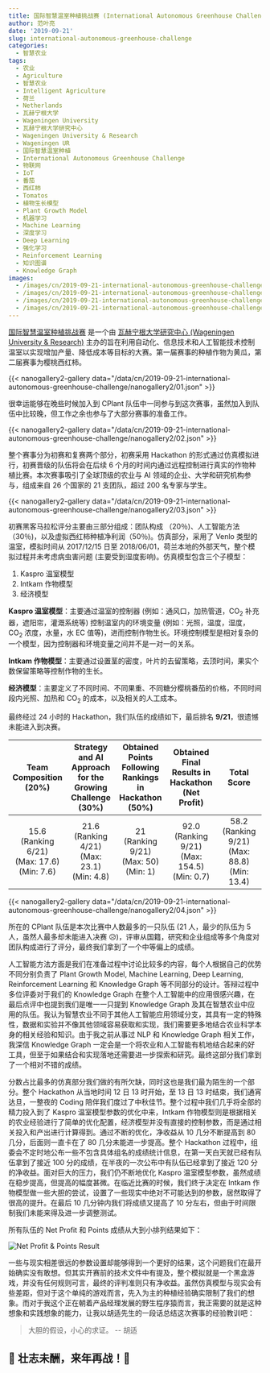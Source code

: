 ```yaml
---
title: 国际智慧温室种植挑战赛 (International Autonomous Greenhouse Challenge)
author: 范叶亮
date: '2019-09-21'
slug: international-autonomous-greenhouse-challenge
categories:
  - 智慧农业
tags:
  - 农业
  - Agriculture
  - 智慧农业
  - Intelligent Agriculture
  - 荷兰
  - Netherlands
  - 瓦赫宁根大学
  - Wageningen University
  - 瓦赫宁根大学研究中心
  - Wageningen University & Research
  - Wageningen UR
  - 国际智慧温室种植
  - International Autonomous Greenhouse Challenge
  - 物联网
  - IoT
  - 番茄
  - 西红柿
  - Tomatos
  - 植物生长模型
  - Plant Growth Model
  - 机器学习
  - Machine Learning
  - 深度学习
  - Deep Learning
  - 强化学习
  - Reinforcement Learning
  - 知识图谱
  - Knowledge Graph
images:
  - /images/cn/2019-09-21-international-autonomous-greenhouse-challenge/hacking.jpg
  - /images/cn/2019-09-21-international-autonomous-greenhouse-challenge/me.jpg
  - /images/cn/2019-09-21-international-autonomous-greenhouse-challenge/lunch.jpg
  - /images/cn/2019-09-21-international-autonomous-greenhouse-challenge/agc-2019-teams.png
---
```


[国际智慧温室种植挑战赛](http://www.autonomousgreenhouses.com) 是一个由 [瓦赫宁根大学研究中心 (Wageningen University & Research)](https://www.wur.nl) 主办的旨在利用自动化、信息技术和人工智能技术控制温室以实现增加产量、降低成本等目标的大赛。第一届赛事的种植作物为黄瓜，第二届赛事为樱桃西红柿。

{{< nanogallery2-gallery data="/data/cn/2019-09-21-international-autonomous-greenhouse-challenge/nanogallery2/01.json" >}}

很幸运能够在晚些时候加入到 CPlant 队伍中一同参与到这次赛事，虽然加入到队伍中比较晚，但工作之余也参与了大部分赛事的准备工作。

{{< nanogallery2-gallery data="/data/cn/2019-09-21-international-autonomous-greenhouse-challenge/nanogallery2/02.json" >}}

整个赛事分为初赛和复赛两个部分，初赛采用 Hackathon 的形式通过仿真模拟进行，初赛晋级的队伍将会在后续 6 个月的时间内通过远程控制进行真实的作物种植比赛。本次赛事吸引了全球顶级的农业与 AI 领域的企业、大学和研究机构参与，组成来自 26 个国家的 21 支团队，超过 200 名专家与学生。

{{< nanogallery2-gallery data="/data/cn/2019-09-21-international-autonomous-greenhouse-challenge/nanogallery2/03.json" >}}

初赛黑客马拉松评分主要由三部分组成：团队构成 （20％)、人工智能方法（30％)，以及虚拟西红柿种植净利润（50％)。仿真部分，采用了 Venlo 类型的温室，模拟时间从 2017/12/15 日至 2018/06/01，荷兰本地的外部天气，整个模拟过程并未考虑病虫害问题 (主要受到湿度影响)。仿真模型包含三个子模型：

1. Kaspro 温室模型
2. Intkam 作物模型
3. 经济模型

**Kaspro 温室模型**：主要通过温室的控制器 (例如：通风口，加热管道，CO<sub>2</sub> 补充器，遮阳帘，灌溉系统等) 控制温室内的环境变量 (例如：光照，温度，湿度，CO<sub>2</sub> 浓度，水量，水 EC 值等)，进而控制作物生长。环境控制模型是相对复杂的一个模型，因为控制器和环境变量之间并不是一对一的关系。

**Intkam 作物模型**：主要通过设置茎的密度，叶片的去留策略，去顶时间，果实个数保留策略等控制作物的生长。

**经济模型**：主要定义了不同时间、不同果重、不同糖分樱桃番茄的价格，不同时间段内光照、加热和 CO<sub>2</sub> 的成本，以及相关的人工成本。

最终经过 24 小时的 Hackathon，我们队伍的成绩如下，最后排名 **9/21**，很遗憾未能进入到决赛。

<table>
  <thead>
    <tr style="font-weight: bold;">
      <th width=20% style="text-align: center;">Team Composition (20%)</th>
      <th width=20% style="text-align: center;">Strategy and AI Approach for the Growing Challenge (30%)</th>
      <th width=20% style="text-align: center;">Obtained Points Following Rankings in Hackathon (50%)</th>
      <th width=20% style="text-align: center;">Obtained  Final Results in Hackathon (Net Profit)</th>
      <th width=20% style="text-align: center;">Total Score</th>
    </tr>
  </thead>
    <tr>
      <td style="text-align: center;">15.6 <br/> (Ranking 6/21) <br/> (Max: 17.6) <br/> (Min: 7.6)</td>
      <td style="text-align: center;">21.6 <br/> (Ranking 4/21) <br/> (Max: 23.1) <br/> (Min: 4.8)</td>
      <td style="text-align: center;">21 <br/> (Ranking 9/21) <br/> (Max: 50) <br/> (Min: 1)</td>
      <td style="text-align: center;">92.0 <br/> (Ranking 9/21) <br/> (Max: 154.5) <br/> (Min: 0.7)</td>
      <td style="text-align: center;">58.2 <br/> (Ranking 9/21) <br/> (Max: 88.8) <br/> (Min: 13.4)</td>
    </tr>
  <tbody>
  </tbody>
</table>

{{< nanogallery2-gallery data="/data/cn/2019-09-21-international-autonomous-greenhouse-challenge/nanogallery2/04.json" >}}

所在的 CPlant 队伍是本次比赛中人数最多的一只队伍 (21 人，最少的队伍为 5 人，虽然人最多却未能进入决赛 :disappointed_relieved:)，评审从国籍，研究和企业组成等多个角度对团队构成进行了评分，最终我们拿到了一个中等偏上的成绩。

人工智能方法方面是我们在准备过程中讨论比较多的内容，每个人根据自己的优势不同分别负责了 Plant Growth Model, Machine Learning, Deep Learning, Reinforcement Learning 和 Knowledge Graph 等不同部分的设计。答辩过程中多位评委对于我们的 Knowledge Graph 在整个人工智能中的应用很感兴趣，在最后点评中也提到我们是唯一一只提到 Knowledge Graph 及其在智慧农业中应用的队伍。我认为智慧农业不同于其他人工智能应用领域分支，其具有一定的特殊性，数据和实验并不像其他领域容易获取和实现，我们需要更多地结合农业科学本身的相关经验和知识。由于我之前从事过 NLP 和 Knowledge Graph 相关工作，我深信 Knowledge Graph 一定会是一个将农业和人工智能有机地结合起来的好工具，但至于如果结合和实现落地还需要进一步探索和研究。最终这部分我们拿到了一个相对不错的成绩。

分数占比最多的仿真部分我们做的有所欠缺，同时这也是我们最为陌生的一个部分。整个 Hackathon 从当地时间 12 日 13 时开始，至 13 日 13 时结束，我们通宵达旦，一整夜的 Coding 陪伴我们度过了中秋佳节。整个过程中我们几乎将全部的精力投入到了 Kaspro 温室模型参数的优化中来，Intkam 作物模型则是根据相关的农业经验进行了简单的优化配置，经济模型并没有直接的控制参数，而是通过相关投入和产出进行计算得到。通过不断的优化，净收益从 10 几分不断提高到 80 几分，后面则一直卡在了 80 几分未能进一步提高。整个 Hackathon 过程中，组委会不定时地公布一些不包含具体组名的成绩统计信息，在第一天白天就已经有队伍拿到了接近 100 分的成绩，在半夜的一次公布中有队伍已经拿到了接近 120 分的净收益。面对巨大的压力，我们仍不断地优化 Kaspro 温室模型参数，虽然成绩在稳步提高，但提高的幅度甚微。在临近比赛的时候，我们终于决定在 Intkam 作物模型做一些大胆的尝试，设置了一些现实中绝对不可能达到的参数，居然取得了很高的提升。在最后 10 几分钟内我们将成绩又提高了 10 分左右，但由于时间限制我们未能来得及进一步调整测试。

所有队伍的 Net Profit 和 Points 成绩从大到小排列结果如下：

![Net Profit & Points Result](/images/cn/2019-09-21-international-autonomous-greenhouse-challenge/net-profit-and-points-results.png)

一些与现实相差很远的参数设置却能够得到一个更好的结果，这个问题我们在最开始确实没有敢想。但其实开赛前的技术文件中有提及，整个模拟就是一个黑盒游戏，并没有任何规则可言，最终的评判准则只有净收益。虽然仿真模型与现实会有些差距，但对于这个单纯的游戏而言，先入为主的种植经验确实限制了我们的想象。而对于我这个正在朝着产品经理发展的野生程序猿而言，我正需要的就是这种想象和实践想象的能力，让我以胡适先生的一段话总结这次赛事的经验教训吧：

> 大胆的假设，小心的求证。  -- 胡适

## :muscle: 壮志未酬，来年再战！:muscle:
